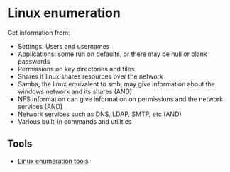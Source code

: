 # Linux enumeration

Get information from:
* Settings: Users and usernames
* Applications: some run on defaults, or there may be null or blank passwords
* Permissions on key directories and files
* Shares if linux shares resources over the network
* Samba, the linux equivalent to smb, may give information about the windows network and its shares (AND)
* NFS information can give information on permissions and the network services (AND)
* Network services such as DNS, LDAP, SMTP, etc (AND)
* Various built-in commands and utilities

## Tools

* [Linux enumeration tools](red-testlab:docs/enum/linux)
